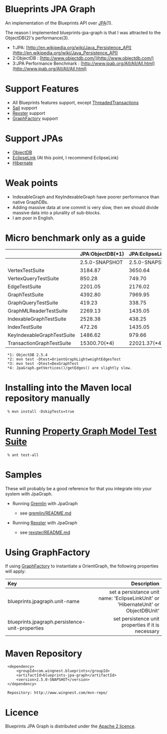 Blueprints JPA Graph
====================

 An implementation of the Blueprints API over [JPA](http://en.wikipedia.org/wiki/Java_Persistence_API)(1).
 
The reason I implemented blueprints-jpa-graph is that I was attracted to the ObjectDB(2)'s performance(3).


* 1:JPA: [http://en.wikipedia.org/wiki/Java_Persistence_API](http://en.wikipedia.org/wiki/Java_Persistence_API)
* 2:ObjectDB : [http://www.objectdb.com/](http://www.objectdb.com/)
* 3:JPA Performance Benchmark : [http://www.jpab.org/All/All/All.html](http://www.jpab.org/All/All/All.html)

Support Features
==================

* All Blueprints features support, except [ThreadedTransactions](https://groups.google.com/d/msg/gremlin-users/6ys0OnNPk2s/wxF_TjoZ_S0J)
* [Sail](https://github.com/tinkerpop/blueprints/wiki/Sail-Implementation) support 
* [Rexster](https://github.com/tinkerpop/blueprints/wiki/Rexster-Implementation) support
* [GraphFactory](https://github.com/tinkerpop/blueprints/wiki/Implementations#graphfactory-support) support

Support JPAs
==================
* [ObjectDB](http://www.objectdb.com/)
* [EclipseLink](http://www.eclipse.org/eclipselink/)  (At this point, I recommend EclipseLink)
* [Hibernate](http://hibernate.org/)

Weak points
========
* IndexableGraph and KeyIndexableGraph have poorer performance than native GraphDBs.
* Adding massive data at one commit is very slow, then we should divide massive data into a plurality of sub-blocks.
* I am poor in English.

Micro benchmark only as a guide
===============================

|                            | JPA:ObjectDB(*1)| JPA:EclipseLink+Derby|  JPA:Hibernate+Derby |   OrientDB    |   DEX      |
|:---------------------------|----------------|----------------------|----------------------|--------------|-------------:|
|                            | 2.5.0-SNAPSHOT |     2.5.0-SNAPSHOT   |    2.5.0-SNAPSHOT    |  2.4.0(*2)   |   2.4.0(*3)  |
| VertexTestSuite            |    3184.87     |       3650.64        |      7594.04         |  5731.31     |   5051.43    |
| VertexQueryTestSuite       |     850.28     |        749.70        |      1979.19         |  2023.91     |   1482.64    |
| EdgeTestSuite              |    2201.05     |       2176.02        |      5690.72         |  7829.16     |   4416.40    |
| GraphTestSuite             |    4392.80     |       7969.95        |     18427.35         |  7763.33     |   5631.75    |
| GraphQueryTestSuite        |     419.23     |        338.75        |      1585.12         |   938.26     |    633.13    |
| GraphMLReaderTestSuite     |    2269.13     |       1435.05        |      3588.97         |  2193.59     |   2771.08    |
| IndexableGraphTestSuite    |    2528.38     |        438.25        |      3092.67         |  2526.43     |     -        |
| IndexTestSuite             |     472.26     |       1435.05        |      1109.06         |  1299.97     |     -        |
| KeyIndexableGraphTestSuite |    1486.62     |        979.66        |      4930.77         |  1566.96     |     -        |
| TransactionGraphTestSuite  |   15300.70(*4) |      22021.37(*4)    |     34268.88(*4)     |  6050.46     |     -        |

     *1: ObjectDB 2.5.4
     *2: mvn test -Dtest=OrientGraphLightweightEdgesTest
     *3: mvn test -Dtest=DexGraphTest
     *4: JpaGraph.getVertices()/getEdges() are slightly slow.

Installing into the Maven local repository manually
================================================

     % mvn install -DskipTests=true

Running [Property Graph Model Test Suite](https://github.com/tinkerpop/blueprints/wiki/Property-Graph-Model-Test-Suite)
=================

     % ant test-all

Samples
========
These will probably be a good reference for that you integrate into your system with JpaGraph.

* Running [Gremlin](https://github.com/tinkerpop/gremlin/wiki) with JpaGraph
     *  see [gremlin/README.md](gremlin/README.md)

* Running [Rexster](https://github.com/tinkerpop/rexster/wiki) with JpaGraph
    *  see [rexster/README.md](rexster/README.md)

Using GraphFactory
================
If using [GraphFactory](https://github.com/tinkerpop/blueprints/wiki/Code-Examples#use-graphfactory) to instantiate a OrientGraph, the following properties will apply:

|            Key                                                                         |   Description                         |
|:---------------------------------------------|----------------------------------------------------------------------------------------------------------------------------------:|
|           blueprints.jpagraph.unit-name             |            set  a persistance unit name:  'EclipseLinkUnit'  or 'HibernateUnit'   or  ObjectDBUnit'          |
 |   blueprints.jpagraph.persistence-unit-properties | set persistence unit properties if it is necessary                                           |

Maven Repository
==================

     <dependency>
         <groupId>com.wingnest.blueprints</groupId>
         <artifactId>blueprints-jpa-graph</artifactId>
         <version>2.5.0-SNAPSHOT</version>
     </dependency>

     Repository: http://www.wingnest.com/mvn-repo/ 

Licence
========
Blueprints JPA Graph is distributed under the [Apache 2 licence](http://www.apache.org/licenses/LICENSE-2.0.html).
 
